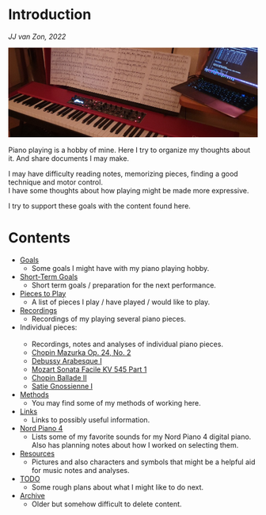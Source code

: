 Introduction
============

*JJ van Zon, 2022*

![](resources/photo-jjs-piano-laptop-sheet-music-analysis-wide.jpg)

Piano playing is a hobby of mine. Here I try to organize my thoughts about it. And share documents I may make.

I may have difficulty reading notes, memorizing pieces, finding a good technique and motor control.  
I have some thoughts about how playing might be made more expressive.  

I try to support these goals with the content found here.  

Contents
========

- [Goals](goals.md)
    - Some goals I might have with my piano playing hobby.
- [Short-Term Goals](short-term-goals.md)
    - Short term goals / preparation for the next performance.
- [Pieces to Play](pieces-to-play.md)
    - A list of pieces I play / have played / would like to play.
- [Recordings](recordings.md)
    - Recordings of my playing several piano pieces.
- Individual pieces:
    <br/><br/>
    - Recordings, notes and analyses of individual piano pieces.
    - [Chopin Mazurka Op. 24, No. 2](chopin-mazurka-op-24-no-2)
    - [Debussy Arabesque Ⅰ](debussy-arabesque-1)
    - [Mozart Sonata Facile KV 545 Part 1](mozart-sonata-facile-part-1)
    - [Chopin Ballade Ⅱ](chopin-ballade-2)
    - [Satie Gnossienne Ⅰ](satie-gnossienne-1)
- [Methods](methods)
    - You may find some of my methods of working here.
- [Links](links.md)
    - Links to possibly useful information.
- [Nord Piano 4](nord-piano-4)
    - Lists some of my favorite sounds for my Nord Piano 4 digital piano. Also has planning notes about how I worked on selecting them.
- [Resources](resources)
    - Pictures and also characters and symbols that might be a helpful aid for music notes and analyses.
- [TODO](todo.md)
    - Some rough plans about what I might like to do next.
- [Archive](archive)
    - Older but somehow difficult to delete content.